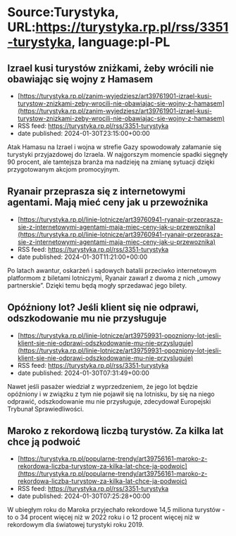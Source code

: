# Source:Turystyka, URL:https://turystyka.rp.pl/rss/3351-turystyka, language:pl-PL

## Izrael kusi turystów zniżkami, żeby wrócili nie obawiając się wojny z Hamasem
 - [https://turystyka.rp.pl/zanim-wyjedziesz/art39761901-izrael-kusi-turystow-znizkami-zeby-wrocili-nie-obawiajac-sie-wojny-z-hamasem](https://turystyka.rp.pl/zanim-wyjedziesz/art39761901-izrael-kusi-turystow-znizkami-zeby-wrocili-nie-obawiajac-sie-wojny-z-hamasem)
 - RSS feed: https://turystyka.rp.pl/rss/3351-turystyka
 - date published: 2024-01-30T23:15:00+00:00

Atak Hamasu na Izrael i wojna w strefie Gazy spowodowały załamanie się turystyki przyjazdowej do Izraela. W najgorszym momencie spadki sięgnęły 90 procent, ale tamtejsza branża ma nadzieję na zmianę sytuacji dzięki przygotowanym akcjom promocyjnym.

## Ryanair przeprasza się z internetowymi agentami. Mają mieć ceny jak u przewoźnika
 - [https://turystyka.rp.pl/linie-lotnicze/art39760941-ryanair-przeprasza-sie-z-internetowymi-agentami-maja-miec-ceny-jak-u-przewoznika](https://turystyka.rp.pl/linie-lotnicze/art39760941-ryanair-przeprasza-sie-z-internetowymi-agentami-maja-miec-ceny-jak-u-przewoznika)
 - RSS feed: https://turystyka.rp.pl/rss/3351-turystyka
 - date published: 2024-01-30T11:21:00+00:00

Po latach awantur, oskarżeń i sądowych batalii przeciwko internetowym platformom z biletami lotniczymi, Ryanair zawarł z dwoma z nich „umowy partnerskie”.  Dzięki temu będą mogły sprzedawać jego bilety.

## Opóźniony lot? Jeśli klient się nie odprawi, odszkodowanie mu nie przysługuje
 - [https://turystyka.rp.pl/linie-lotnicze/art39759931-opozniony-lot-jesli-klient-sie-nie-odprawi-odszkodowanie-mu-nie-przysluguje](https://turystyka.rp.pl/linie-lotnicze/art39759931-opozniony-lot-jesli-klient-sie-nie-odprawi-odszkodowanie-mu-nie-przysluguje)
 - RSS feed: https://turystyka.rp.pl/rss/3351-turystyka
 - date published: 2024-01-30T07:31:49+00:00

Nawet jeśli pasażer wiedział z wyprzedzeniem, że jego lot będzie opóźniony i w związku z tym nie pojawił się na lotnisku, by się na niego odprawić, odszkodowanie mu nie przysługuje, zdecydował Europejski Trybunał Sprawiedliwości.

## Maroko z rekordową liczbą turystów. Za kilka lat chce ją podwoić
 - [https://turystyka.rp.pl/popularne-trendy/art39756161-maroko-z-rekordowa-liczba-turystow-za-kilka-lat-chce-ja-podwoic](https://turystyka.rp.pl/popularne-trendy/art39756161-maroko-z-rekordowa-liczba-turystow-za-kilka-lat-chce-ja-podwoic)
 - RSS feed: https://turystyka.rp.pl/rss/3351-turystyka
 - date published: 2024-01-30T07:25:28+00:00

W ubiegłym roku do Maroka przyjechało rekordowe 14,5 miliona turystów - to o 34 procent więcej niż w 2022 roku i o 12 procent więcej niż w rekordowym dla światowej turystyki roku 2019.

